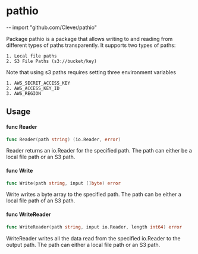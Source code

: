 # pathio
--
    import "github.com/Clever/pathio"

Package pathio is a package that allows writing to and reading from different
types of paths transparently. It supports two types of paths:

    1. Local file paths
    2. S3 File Paths (s3://bucket/key)

Note that using s3 paths requires setting three environment variables

    1. AWS_SECRET_ACCESS_KEY
    2. AWS_ACCESS_KEY_ID
    3. AWS_REGION

## Usage

#### func  Reader

```go
func Reader(path string) (io.Reader, error)
```
Reader returns an io.Reader for the specified path. The path can either be a
local file path or an S3 path.

#### func  Write

```go
func Write(path string, input []byte) error
```
Write writes a byte array to the specified path. The path can be either a local
file path of an S3 path.

#### func  WriteReader

```go
func WriteReader(path string, input io.Reader, length int64) error
```
WriteReader writes all the data read from the specified io.Reader to the output
path. The path can either a local file path or an S3 path.
